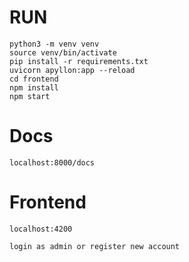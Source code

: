 # RUN
```
python3 -m venv venv
source venv/bin/activate
pip install -r requirements.txt
uvicorn apyllon:app --reload
cd frontend 
npm install 
npm start
```

# Docs
```
localhost:8000/docs
```

# Frontend
```
localhost:4200

login as admin or register new account
```
